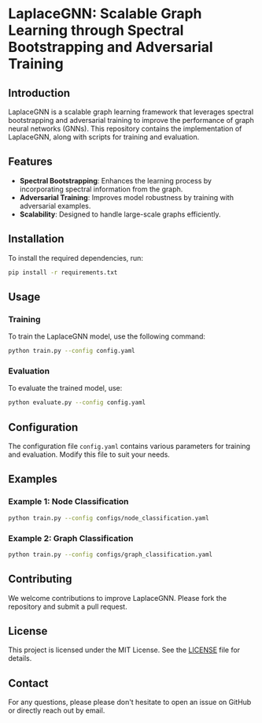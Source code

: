 # LaplaceGNN: Scalable Graph Learning through Spectral Bootstrapping and Adversarial Training

## Introduction

LaplaceGNN is a scalable graph learning framework that leverages spectral bootstrapping and adversarial training to improve the performance of graph neural networks (GNNs). This repository contains the implementation of LaplaceGNN, along with scripts for training and evaluation.

## Features 

- **Spectral Bootstrapping**: Enhances the learning process by incorporating spectral information from the graph.
- **Adversarial Training**: Improves model robustness by training with adversarial examples.
- **Scalability**: Designed to handle large-scale graphs efficiently.

## Installation

To install the required dependencies, run:

```bash
pip install -r requirements.txt
```

## Usage

### Training

To train the LaplaceGNN model, use the following command:

```bash
python train.py --config config.yaml
```

### Evaluation

To evaluate the trained model, use:

```bash
python evaluate.py --config config.yaml
```

## Configuration

The configuration file `config.yaml` contains various parameters for training and evaluation. Modify this file to suit your needs.

## Examples

### Example 1: Node Classification

```bash
python train.py --config configs/node_classification.yaml
```

### Example 2: Graph Classification

```bash
python train.py --config configs/graph_classification.yaml
```

## Contributing

We welcome contributions to improve LaplaceGNN. Please fork the repository and submit a pull request.

## License

This project is licensed under the MIT License. See the [LICENSE](LICENSE) file for details.

## Contact

For any questions, please please don't hesitate to open an issue on GitHub or directly reach out by email.